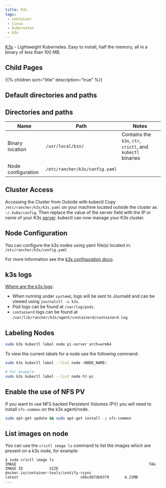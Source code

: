 ```yaml
---
title: K3s
tags:
 - container
 - linux
 - kubernetes
 - k3s
---
```


[K3s](https://docs.k3s.io/) - Lightweight Kubernetes. Easy to install, half the memory, all in a binary of less than 100 MB.
<!--more-->

## Child Pages

{{% children sort="title" description="true" %}}

## Default directories and paths

## Directories and paths

| Name               | Path                           | Notes                                                       |
|--------------------|--------------------------------|-------------------------------------------------------------|
| Binary location    | `/usr/local/bin/`              | Contains the `k3s`, `ctr`, `crictl`, and `kubectl` binaries |
| Node configuration | `/etc/rancher/k3s/config.yaml` |                                                             |

## Cluster Access

Accessing the Cluster from Outside with kubectl
Copy `/etc/rancher/k3s/k3s.yaml` on your machine located outside the cluster as `~/.kube/config`. 
Then replace the value of the server field with the IP or name of your K3s [server](./server). kubectl can now manage your K3s cluster.

## Node Configuration

You can configure the k3s nodes using yaml file(s) located in: `/etc/rancher/k3s/config.yaml`

For more information see the [k3s configuration doco](https://docs.k3s.io/installation/configuration#configuration-file).

## k3s logs

[Where are the k3s logs](https://docs.k3s.io/faq#where-are-the-k3s-logs):
* When running under `systemd`, logs will be sent to Journald and can be viewed using `journalctl -u k3s`.
* Pod logs can be found at `/var/log/pods`.
* `containerd` logs can be found at `/var/lib/rancher/k3s/agent/containerd/containerd.log`

## Labeling Nodes

```sh
sudo k3s kubectl label node pi-server arch=arm64
```

To view the current labels for a node use the following command:
```sh
sudo k3s kubectl label --list node <NODE_NAME>

# For example
sudo k3s kubectl label --list node ht-pc
```

## Enable the use of NFS PV

If you want to use NFS backed Persistent Volumes (PV) you will need to install `nfs-common` on the k3s agent/node.

```sh
sudo apt-get update && sudo apt-get install -y nfs-common
```

## List images on node

You can use the `crictl image ls` command to list the images which are present on a k3s node, for example:

```shell
$ sudo crictl image ls
IMAGE                                                            TAG                               IMAGE ID            SIZE
docker.io/container-tools/inotify-rsync                          latest                            c6bcd87db9379       4.23MB
...
```



